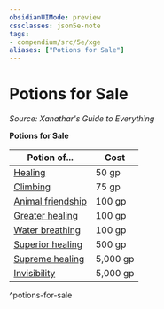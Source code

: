 ```yaml
---
obsidianUIMode: preview
cssclasses: json5e-note
tags:
- compendium/src/5e/xge
aliases: ["Potions for Sale"]
---
```

# Potions for Sale
*Source: Xanathar's Guide to Everything* 

**Potions for Sale**

| Potion of... | Cost |
|--------------|------|
| [Healing](compendium/items/potion-of-healing.md) | 50 gp |
| [Climbing](compendium/items/potion-of-climbing.md) | 75 gp |
| [Animal friendship](compendium/items/potion-of-animal-friendship.md) | 100 gp |
| [Greater healing](compendium/items/potion-of-greater-healing.md) | 100 gp |
| [Water breathing](compendium/items/potion-of-water-breathing.md) | 100 gp |
| [Superior healing](compendium/items/potion-of-superior-healing.md) | 500 gp |
| [Supreme healing](compendium/items/potion-of-supreme-healing.md) | 5,000 gp |
| [Invisibility](compendium/items/potion-of-invisibility.md) | 5,000 gp |
^potions-for-sale